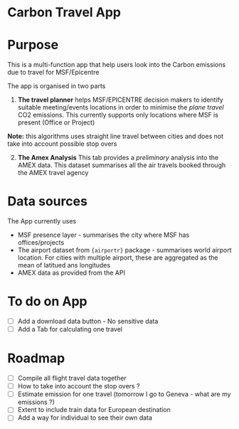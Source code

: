 # Carbon Travel App

# Purpose

This is a multi-function app that help users look into the Carbon emissions due to travel for MSF/Epicentre

The app is organised in two parts

1. **The travel planner**
   helps MSF/EPICENTRE decision makers to identify suitable meeting/events locations in order to minimise the *plane travel* CO2 emissions. This currently supports only locations where MSF is present (Office or Project)

  **Note:** this algorithms uses straight line travel between cities and does not take into account possible stop overs

2. **The Amex Analysis**
   This tab provides a *preliminary* analysis into the AMEX data. This dataset summarises all the air travels booked through the AMEX travel agency
   
# Data sources

The App currently uses

- MSF presence layer - summarises the city where MSF has offices/projects
- The airport dataset from `{airportr}` package - summarises world airport location. For cities with multiple airport, these are aggregated as the mean of latitued ans longitudes
- AMEX data as provided from the API 

# To do on App 
- [ ] Add a download data button - No sensitive data 
- [ ] Add a Tab for calculating one travel 

# Roadmap
- [ ] Compile all flight travel data together 
- [ ] How to take into account the stop overs ? 
- [ ] Estimate emission for one travel (tomorrow I go to Geneva - what are my emissions ?)
- [ ] Extent to include train data for European destination
- [ ] Add a way for individual to see their own data
